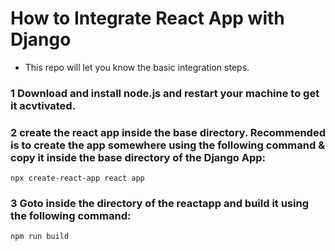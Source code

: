 # How to Integrate React App with Django
- This repo will let you know the basic integration steps.

### 1 Download and install node.js and restart your machine to get it acvtivated.

### 2 create the react app inside the base directory. Recommended is to create the app somewhere using the following command & copy it inside the base directory of the Django App:
```command
npx create-react-app react app
```
### 3 Goto inside the directory of the reactapp and build it using the following command:
```command
npm run build
```
